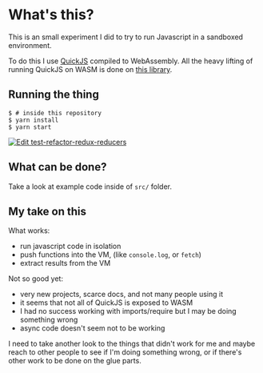 # What's this?

This is an small experiment I did to try to run Javascript in a sandboxed
environment.

To do this I use [QuickJS](https://bellard.org/quickjs/) compiled to
WebAssembly. All the heavy lifting of running QuickJS on WASM is done on [this
library](https://github.com/justjake/quickjs-emscripten/).


## Running the thing

```
$ # inside this repository
$ yarn install
$ yarn start
```

[![Edit test-refactor-redux-reducers](https://codesandbox.io/static/img/play-codesandbox.svg)](https://codesandbox.io/s/github/ivanalejandro0/quickjs-wasm-test/tree/master/)


## What can be done?

Take a look at example code inside of `src/` folder.

## My take on this

What works:
- run javascript code in isolation
- push functions into the VM, (like `console.log`, or `fetch`)
- extract results from the VM

Not so good yet:
- very new projects, scarce docs, and not many people using it
- it seems that not all of QuickJS is exposed to WASM
- I had no success working with imports/require but I may be doing something wrong
- async code doesn't seem not to be working

I need to take another look to the things that didn't work for me and maybe
reach to other people to see if I'm doing something wrong, or if there's other
work to be done on the glue parts.
